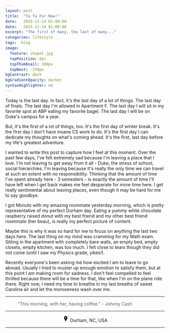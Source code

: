 ```yaml
---
layout: post
title:  "Ta Ta For Now!"
date:   2015-12-14 01:00:00
date:   2015-12-14 01:00:00
excerpt: "The first of many, the last of many..."
categories: lifestyle
tags:  blog
image:
  feature: chapel.jpg
  topPosition: 0px
  topThumbnail: 300px
  topNext: -250px
bgContrast: dark
bgGradientOpacity: darker
syntaxHighlighter: no
---
```


Today is the last day. In fact, it's the last day of a lot of things. The last day of finals. The last day I'm allowed in Apartment F. The last day I will sit in my favorite spot at ABP eating my favorite bagel. The last day I will be on Duke's campus for a year.

But, it's the first of a lot of things, too. It's the first day of winter break. It's the first day I don't have insane CS work to do. It's the first day I can dedicate my thoughts on what's coming ahead. It's the first, last day before my life's greatest adventure.

I wanted to write this post to capture how I feel at this moment. Over the past few days, I've felt extremely sad because I'm leaving a place that I love. I'm not leaving to get away from it all - Duke, the stress of school, social hierarchies. I'm leaving because it's really the only time we can travel at such an extent with no responsibility. Thinking that the amount of time I've spent already here - 3 semesters - is exactly the amount of time I'll have left when I get back makes me feel desperate for more time here. I get really sentimental about leaving places, even though it may be hard for me to say goodbye.

I got Monuts with my amazing roommate yesterday morning, which is pretty representative of my perfect Durham day. Eating a yummy white chocolate raspberry raised donut with my best friend and my other best friend roommate (her beau), is really my perfect picture of content.

Maybe this is why it was so hard for me to focus on anything the last two days here. The last thing on my mind was cramming for my Math exam. Sitting in the apartment with completely bare walls, an empty bed, empty closets, empty kitchen, was too much. I felt close to tears though they did not come (until I saw my Physics grade, yikes!).

Recently everyone's been asking me how excited I am to leave to go abroad. Usually I tried to muster up enough emotion to satisfy them, but at this point I am making room for sadness. I don't feel compelled to feel thrilled because there will be a time for that, like when I'm on the plane ride there. Right now, I need my time to breathe in my last breaths of sweet Carolina air and let the moroseness wash over me.

<hr></hr>

<blockquote class="largeQuote">“This morning, with her, having coffee.” - Johnny Cash</blockquote>

<hr></hr>

<center><img src="/assets/images/location.png" height=20px width=20px/> Durham, NC, USA</center>

<hr></hr>
